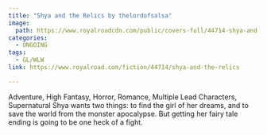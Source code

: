 ```yaml
---
title: "Shya and the Relics by thelordofsalsa"
image:
  path: https://www.royalroadcdn.com/public/covers-full/44714-shya-and-the-relics.jpg
categories:
  - ONGOING
tags:
  - GL/WLW
link: https://www.royalroad.com/fiction/44714/shya-and-the-relics

---
```

Adventure, High Fantasy, Horror, Romance, Multiple Lead Characters, Supernatural
Shya wants two things: to find the girl of her dreams, and to save the world from the monster apocalypse. But getting her fairy tale ending is going to be one heck of a fight.

